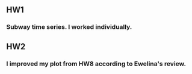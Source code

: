 ## HW1

### Subway time series. I worked individually.

## HW2

### I improved my plot from HW8 according to Ewelina's review.

